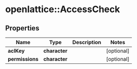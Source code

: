 # openlattice::AccessCheck

## Properties
Name | Type | Description | Notes
------------ | ------------- | ------------- | -------------
**aclKey** | **character** |  | [optional] 
**permissions** | **character** |  | [optional] 


